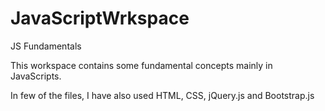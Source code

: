 # JavaScriptWrkspace
JS Fundamentals

This workspace contains some fundamental concepts mainly in JavaScripts.

In few of the files, I have also used HTML, CSS, jQuery.js and Bootstrap.js
